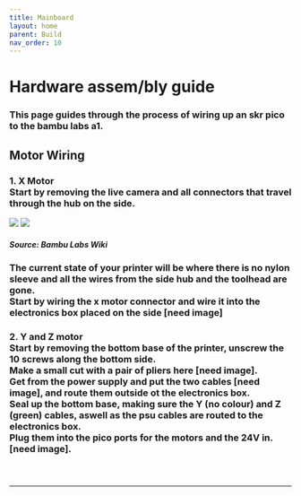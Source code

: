 ```yaml
---
title: Mainboard
layout: home
parent: Build
nav_order: 10
---
```



<h1>Hardware assem/bly guide</h1>
<h3>This page guides through the process of wiring up an skr pico to the bambu labs a1.</h3>

<h2>Motor Wiring</h2>
<h3>1. X Motor
<br>Start by removing the live camera and all connectors that travel through the hub on the side.
</h3>
<image src="hub_removal_1.jpg">
<image src="camera_and_sleeve_1.jpg">
<h5>Source: Bambu Labs Wiki</h5>
<h3>The current state of your printer will be where there is no nylon sleeve and all the wires from the side hub and the toolhead are gone.
<br>Start by wiring the x motor connector and wire it into the electronics box placed on the side [need image]
</h3>

<h3>2. Y and Z motor 
<br>Start by removing the bottom base of the printer, unscrew the 10 screws along the bottom side.
<br>Make a small cut with a pair of pliers here [need image].
<br>Get from the power supply and put the two cables [need image], and route them outside ot the electronics box.
<br>Seal up the bottom base, making sure the Y (no colour) and Z (green) cables, aswell as the psu cables are routed to the electronics box.
<br>Plug them into the pico ports for the motors and the 24V in. [need image].






<br>
<br>
<br>
</h3>



----
